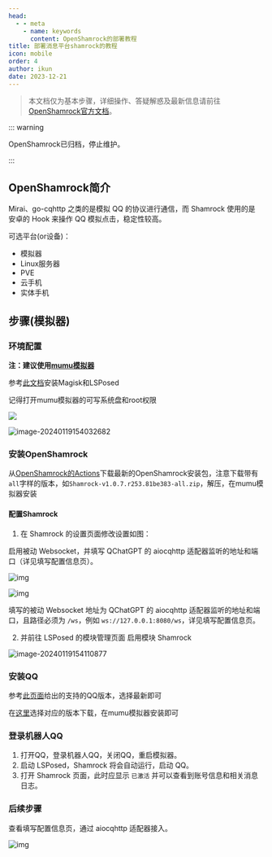 ```yaml
---
head:
  - - meta
    - name: keywords
      content: OpenShamrock的部署教程
title: 部署消息平台shamrock的教程
icon: mobile
order: 4
author: ikun
date: 2023-12-21
---
```


> 本文档仅为基本步骤，详细操作、答疑解惑及最新信息请前往[OpenShamrock官方文档](https://whitechi73.github.io/OpenShamrock/)。

::: warning 

OpenShamrock已归档，停止维护。

:::

## OpenShamrock简介

Mirai、go-cqhttp 之类的是模拟 QQ 的协议进行通信，而 Shamrock 使用的是 安卓的 Hook 来操作 QQ 模拟点击，稳定性较高。

可选平台(or设备)：

- 模拟器
- Linux服务器
- PVE
- 云手机
- 实体手机

## 步骤(模拟器)

### 环境配置

**注：建议使用[mumu模拟器](https://mumu.163.com/)**

参考[此文档](https://forum.libfekit.so/d/60-mumu12mo-ni-qi-an-zhuang-magiskhe-lsposed)安装Magisk和LSPosed

记得打开mumu模拟器的可写系统盘和root权限

![](https://cos.thelazy.cn/pictures/image-20240119153825389.png)

![image-20240119154032682](https://cos.thelazy.cn/pictures/202401191540727.png)

### 安装OpenShamrock

从[OpenShamrock的Actions](https://github.com/whitechi73/OpenShamrock/actions)下载最新的OpenShamrock安装包，注意下载带有`all`字样的版本，如`Shamrock-v1.0.7.r253.81be383-all.zip`，解压，在mumu模拟器安装


#### 配置Shamrock

1. 在 Shamrock 的设置页面修改设置如图：

启用被动 Websocket，并填写 QChatGPT 的 aiocqhttp 适配器监听的地址和端口（详见填写配置信息页）。

![img](https://cos.thelazy.cn/pictures/202402201959606.png)

![img](https://cos.thelazy.cn/pictures/202402201959050.png)

填写的被动 Websocket 地址为 QChatGPT 的 aiocqhttp 适配器监听的地址和端口，且路径必须为 `/ws`，例如 `ws://127.0.0.1:8080/ws`，详见填写配置信息页。

2. 并前往 LSPosed 的模块管理页面 启用模块 Shamrock

![image-20240119154110877](https://cos.thelazy.cn/pictures/202401191541922.png)

### 安装QQ

参考[此页面](https://whitechi73.github.io/OpenShamrock/guide/faq.html#%E6%94%AF%E6%8C%81%E7%9A%84qq%E7%89%88%E6%9C%AC)给出的支持的QQ版本，选择最新即可

在[这里](https://qq.cn.uptodown.com/android/versions)选择对应的版本下载，在mumu模拟器安装即可

### 登录机器人QQ

1. 打开QQ，登录机器人QQ，关闭QQ，重启模拟器。
2. 启动 LSPosed，Shamrock 将会自动运行，启动 QQ。
3. 打开 Shamrock 页面，此时应显示 `已激活` 并可以查看到账号信息和相关消息日志。

### 后续步骤

查看填写配置信息页，通过 aiocqhttp 适配器接入。

![img](https://cos.thelazy.cn/pictures/202405292250017.jpeg)